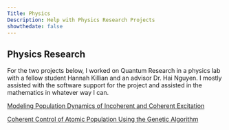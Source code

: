 ```yaml
---
Title: Physics
Description: Help with Physics Research Projects
showthedate: false
---
```


## Physics Research

For the two projects below, I worked on Quantum Research in a physics  lab with a fellow student Hannah Killian and an advisor Dr. Hai Nguyen.  I mostly assisted with the software support for the project and  assisted in the mathematics in whatever way I can.

[Modeling Population Dynamics of Incoherent and Coherent Excitation](/files/research/modellingpopulationdynamics.pdf)

[Coherent Control of Atomic Population Using the Genetic Algorithm](/files/research/coherentcontrolofatomicpopulation.pdf)